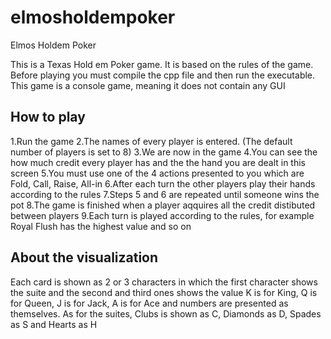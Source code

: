 elmosholdempoker
================

Elmos Holdem Poker

This is a Texas Hold em Poker game. It is based on the rules of the game.
Before playing you must compile the cpp file and then run the executable.
This game is a console game, meaning it does not contain any GUI

How to play
-----------
1.Run the game
2.The names of every player is entered. (The default number of players is set to 8)
3.We are now in the game
4.You can see the how much credit every player has and the the hand you are dealt in this screen
5.You must use one of the 4 actions presented to you which are Fold, Call, Raise, All-in
6.After each turn the other players play their hands according to the rules 
7.Steps 5 and 6 are repeated until someone wins the pot
8.The game is finished when a player aqquires all the credit distibuted between players
9.Each turn is played according to the rules, for example Royal Flush has the highest value and so on

About the visualization
-----------------------
Each card is shown as 2 or 3 characters in which the first character shows the suite and the second and third ones shows the value
K is for King, Q is for Queen, J is for Jack, A is for Ace and numbers are presented as themselves.
As for the suites, Clubs is shown as C, Diamonds as D, Spades as S and Hearts as H

